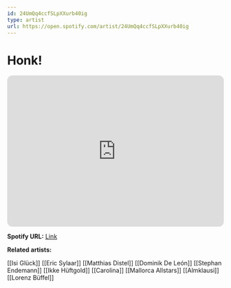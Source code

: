 ```yaml
---
id: 24UmQq4ccfSLpXXurb40ig
type: artist
url: https://open.spotify.com/artist/24UmQq4ccfSLpXXurb40ig
---
```

# Honk!

<iframe style="border-radius:12px" src="https://open.spotify.com/embed/artist/24UmQq4ccfSLpXXurb40ig" width="100%" height="352" frameBorder="0" allowfullscreen="" allow="autoplay; clipboard-write; encrypted-media; fullscreen; picture-in-picture" loading="lazy"></iframe>

**Spotify URL:** [Link](https://open.spotify.com/artist/24UmQq4ccfSLpXXurb40ig)

**Related artists:**

[[Isi Glück]]
[[Eric Sylaar]]
[[Matthias Distel]]
[[Dominik De León]]
[[Stephan Endemann]]
[[Ikke Hüftgold]]
[[Carolina]]
[[Mallorca Allstars]]
[[Almklausi]]
[[Lorenz Büffel]]

